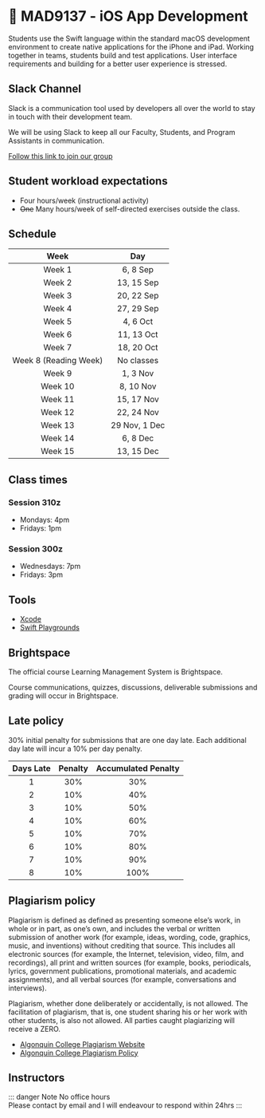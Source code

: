 # 📱 MAD9137 - iOS App Development

Students use the Swift language within the standard macOS development environment to create native applications for the iPhone and iPad. Working together in teams, students build and test applications. User interface requirements and building for a better user experience is stressed.

## Slack Channel

Slack is a communication tool used by developers all over the world to stay in touch with their development team.

We will be using Slack to keep all our Faculty, Students, and Program Assistants in communication.

[Follow this link to join our group](https://join.slack.com/t/madd2022start/shared_invite/zt-22rdkrqiq-SutC0442~rWOCn2X8_c3Fg)

## Student workload expectations

- Four hours/week (instructional activity)
- ~~One~~ Many hours/week of self-directed exercises outside the class.

## Schedule

|  Week                   | Day           |
|:-----------------------:|:-------------:|
| Week 1                  | 6, 8 Sep      |
| Week 2                  | 13, 15 Sep    |
| Week 3                  | 20, 22 Sep    |
| Week 4                  | 27, 29 Sep    |
| Week 5                  | 4, 6 Oct      |
| Week 6                  | 11, 13 Oct    |
| Week 7                  | 18, 20 Oct    |
| Week 8 (Reading Week)   | No classes    |
| Week 9                  | 1, 3  Nov     |
| Week 10                 | 8, 10 Nov     |
| Week 11                 | 15, 17 Nov    |
| Week 12                 | 22, 24 Nov    |
| Week 13                 | 29 Nov, 1 Dec |
| Week 14                 | 6, 8 Dec      |
| Week 15                 | 13, 15 Dec    |

## Class times

### Session 310z

- Mondays: 4pm
- Fridays: 1pm

### Session 300z

- Wednesdays: 7pm
- Fridays: 3pm

## Tools

- [Xcode](https://apps.apple.com/us/app/xcode/id497799835?mt=12/)
- [Swift Playgrounds](https://apps.apple.com/app/id1496833156)

## Brightspace

The official course Learning Management System is Brightspace.

Course communications, quizzes, discussions, deliverable submissions and grading will occur in Brightspace.

## Late policy

30% initial penalty for submissions that are one day late. Each additional day late will incur a 10% per day penalty.

|Days Late|Penalty|Accumulated Penalty|
|:-------:|:-----:|:-----------------:|
| 1       | 30%   | 30%               |
| 2       | 10%   | 40%               |
| 3       | 10%   | 50%               |
| 4       | 10%   | 60%               |
| 5       | 10%   | 70%               |
| 6       | 10%   | 80%               |
| 7       | 10%   | 90%               |
| 8       | 10%   | 100%              |

## Plagiarism policy

Plagiarism is defined as defined as presenting someone else’s work, in whole or in part, as one’s own, and includes the verbal or written submission of another work (for example, ideas, wording, code, graphics, music, and inventions) without crediting that source. This includes all electronic sources (for example, the Internet, television, video, film, and recordings), all print and written sources (for example, books, periodicals, lyrics, government publications, promotional materials, and academic assignments), and all verbal sources (for example, conversations and interviews).

Plagiarism, whether done deliberately or accidentally, is not allowed. The facilitation of plagiarism, that is, one student sharing his or her work with other students, is also not allowed. All parties caught plagiarizing will receive a ZERO.

- [Algonquin College Plagiarism Website](https://www.algonquincollege.com/online/info-page/plagiarism/)
- [Algonquin College Plagiarism Policy](https://www.algonquincollege.com/policies/files/2016/04/AA20.pdf)

## Instructors

<ContactCard
  name="Vladimir Cezar"
  img-url="/MAD9137-notes/vladimir-cezar.jpg"
  bio="Instructor of the Mobile Application Design & Development program at Algonquin College"
  :details="[
      { label: 'email', value: 'cezarv@algonquincollege.com' },
      { label: 'github', value: 'vladimircezar' },
    ]"
/>

<ContactCard
  name="Adesh Shah"
  img-url="/MAD9137-notes/adesh-shah.png"
  bio="Co-Coordinator & Professor of the Mobile Application Design & Development program at Algonquin College"
  :details="[
      { label: 'email', value: 'shaha@algonquincollege.com' },
      { label: 'github', value: 'shah0150' },
    ]"
/>

::: danger Note
No office hours  
Please contact by email and I will endeavour to respond within 24hrs
:::
